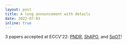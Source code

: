 ```yaml
---
layout: post
title: A long announcement with details
date: 2022-07-03
inline: true
---
```


3 papers accepted at ECCV'22: [PNDR](https://arxiv.org/pdf/2210.12682.pdf), [ShAPO](https://zubair-irshad.github.io/projects/ShAPO.html), and [SpOT](https://arxiv.org/pdf/2207.05856.pdf)!